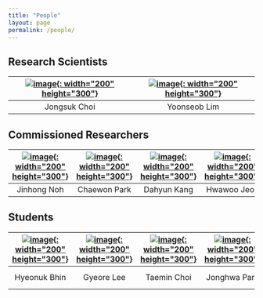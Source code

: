```yaml
---
title: "People"
layout: page
permalink: /people/
---
```


<!-- Research Scientists -->

## Research Scientists

| [![image](../assets/images/people/jongsuk.png){: width="200" height="300"}](jongsuk) | [![image](../assets/images/people/yoonseob.jpeg){: width="200" height="300"}](yoonseob) |
| :----------------------------------------------------------: | :----------------------------------------------------------: |
|                         Jongsuk Choi                         |                         Yoonseob Lim                         |



<!-- Commissioned Researchers -->

## Commissioned Researchers

| [![image](../assets/images/people/jinhong.jpg){: width="200" height="300"}](jinhong) | [![image](../assets/images/people/chaewon.png){: width="200" height="300"}](chaewon) | [![image](../assets/images/people/dahyun.png){: width="200" height="300"}](dahyun) | [![image](../assets/images/people/hwawoo.png){: width="200" height="300"}](hwawoo) |
| :----------------------------------------------------------: | :----------------------------------------------------------: | :----------------------------------------------------------: | :----------------------------------------------------------: |
|                         Jinhong Noh                          |                         Chaewon Park                         |                         Dahyun Kang                          |                         Hwawoo Jeon                          |

<!-- Students -->

## Students

| [![image](../assets/images/people/hyeonuk.jpg){: width="200" height="300"}](hyeonuk) | [![image](../assets/images/people/gyeore.png){: width="200" height="300"}](gyeore) | [![image](../assets/images/people/taemin.png){: width="200" height="300"}](taemin) | [![image](../assets/images/people/jonghwa.jpeg){: width="200" height="300"}](jonghwa) | [![image](../assets/images/people/anastasiya.png){: width="200" height="300"}](anastasiya) |
| :----------------------------------------------------------: | :----------------------------------------------------------: | :----------------------------------------------------------: | :----------------------------------------------------------: | :----------------------------------------------------------: |
|                         Hyeonuk Bhin                         |                          Gyeore Lee                          |                         Taemin Choi                          |                         Jonghwa Park                         |                     Anastasiya Rybakova                      |